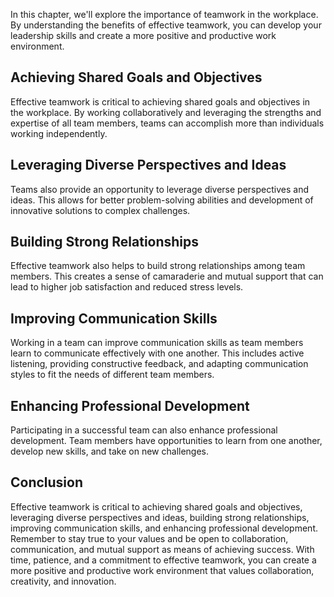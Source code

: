 
In this chapter, we'll explore the importance of teamwork in the workplace. By understanding the benefits of effective teamwork, you can develop your leadership skills and create a more positive and productive work environment.

Achieving Shared Goals and Objectives
-------------------------------------

Effective teamwork is critical to achieving shared goals and objectives in the workplace. By working collaboratively and leveraging the strengths and expertise of all team members, teams can accomplish more than individuals working independently.

Leveraging Diverse Perspectives and Ideas
-----------------------------------------

Teams also provide an opportunity to leverage diverse perspectives and ideas. This allows for better problem-solving abilities and development of innovative solutions to complex challenges.

Building Strong Relationships
-----------------------------

Effective teamwork also helps to build strong relationships among team members. This creates a sense of camaraderie and mutual support that can lead to higher job satisfaction and reduced stress levels.

Improving Communication Skills
------------------------------

Working in a team can improve communication skills as team members learn to communicate effectively with one another. This includes active listening, providing constructive feedback, and adapting communication styles to fit the needs of different team members.

Enhancing Professional Development
----------------------------------

Participating in a successful team can also enhance professional development. Team members have opportunities to learn from one another, develop new skills, and take on new challenges.

Conclusion
----------

Effective teamwork is critical to achieving shared goals and objectives, leveraging diverse perspectives and ideas, building strong relationships, improving communication skills, and enhancing professional development. Remember to stay true to your values and be open to collaboration, communication, and mutual support as means of achieving success. With time, patience, and a commitment to effective teamwork, you can create a more positive and productive work environment that values collaboration, creativity, and innovation.

